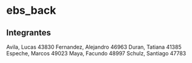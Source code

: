 # ebs_back

## Integrantes

Avila, Lucas 43830 
Fernandez, Alejandro 46963 
Duran, Tatiana 41385 
Espeche, Marcos 49023 
Maya, Facundo 48997 
Schulz, Santiago 47783